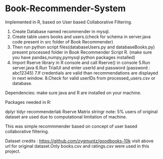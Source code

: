 # Book-Recommender-System
Implemented in R, based on User based Collaborative Filtering.

1. Create Database named recommender in mysql.
2. Create table users books and users.(check for schema in server.java code present in src folder of Book Recommender)
3. Then run python script files(databaseUsers.py and databaseBooks.py) present processed folder in Book Recommender Script R. (make sure you have pandas,numpy,pymysql python packages installed)
4. Import Rserve library in R console and call Rserve() in console 
5.Run server.java 6.Run TrialUI and enter userId and password (password : abc12345) 
7.If credentials are valid than recommendations are displayed in next window. 
8.Check for valid userIDs from processed_users.csv or database.

Dependencies: make sure java and R are installed on your machine.

Packages needed in R:

dplyr
tidyr
recommenderlab
Rserve
Matrix
stringr
note: 5% users of original dataset are used due to computational limitation of machine.

This was simple recommmender based on concept of user based collaborative filtering.

Dataset credits : https://github.com/zygmuntz/goodbooks-10k visit above url for original dataset.Only books.csv and ratings.csv were used in this project.
